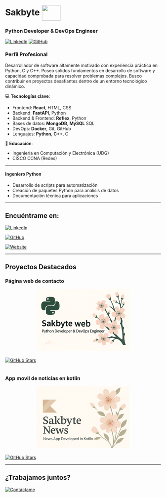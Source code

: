 # Sakbyte <img align="center" src="https://github.com/EmanuelBeltranDelgado/EmanuelBeltranDelgado/raw/main/sakura_blossom_dev_logo.png" width="60" height="50" />

### **Python Developer & DevOps Engineer**  

[![LinkedIn](https://img.shields.io/badge/LinkedIn-0077B5?style=for-the-badge&logo=linkedin&logoColor=white)](https://www.linkedin.com/in/emanuel-beltran-delgado-779b2a31b/)
[![GitHub](https://img.shields.io/badge/GitHub-181717?style=for-the-badge&logo=github&logoColor=white)](https://github.com/EmanuelBeltranDelgado)
<!-- [![WhatsApp](https://img.shields.io/badge/WhatsApp-25D366?style=for-the-badge&logo=whatsapp&logoColor=white)](https://wa.me/tunumerodetelefono)-->

### **Perfil Profesional**
Desarrollador de software altamente motivado con experiencia práctica en Python, C y C++. Poseo sólidos fundamentos en desarrollo de software y capacidad comprobada para resolver problemas complejos. Busco contribuir en proyectos desafiantes dentro de un entorno tecnológico dinámico.

💻 **Tecnologías clave**:  
- Frontend: **React**, HTML, CSS
- Backend: **FastAPI**, Python
- Backend & Frontend: **Reflex**, Python
- Bases de datos: **MongoDB**, **MySQL** SQL  
- DevOps: **Docker**, Git, GitHub 
- Lenguajes: **Python**, **C++**, C  

📜 **Educación**:  
- Ingeniería en Computación y Electrónica (UDG)  
- CISCO CCNA (Redes)  

---

#### **Ingeniero Python**
- Desarrollo de scripts para automatización  
- Creación de paquetes Python para análisis de datos
- Documentación técnica para aplicaciones  

---

## **Encuéntrame en:**  

[![LinkedIn](https://img.shields.io/badge/LinkedIn-Sakura_Blossom_Dev-0077B5?style=for-the-badge&logo=linkedin&logoColor=white)](https://www.linkedin.com/in/emanuel-beltran-delgado-779b2a31b)  

[![GitHub](https://img.shields.io/badge/GitHub-Sakura_Blossom_Dev-181717?style=for-the-badge&logo=github&logoColor=white)](https://github.com/EmanuelBeltranDelgado)  

[![Website](https://img.shields.io/badge/Web-Sakura_Blossom_Dev-ffb7c5?style=for-the-badge&logo=vercel&logoColor=white)](https://sakurablossomdev-aqua-orca.reflex.run)

---

## **Proyectos Destacados**  

### **Página web de contacto**  
<a href="https://github.com/EmanuelBeltranDelgado/Sakura-Blossom-Dev-web"><img src="https://github.com/EmanuelBeltranDelgado/EmanuelBeltranDelgado/raw/main/Pagina_web_repo_logo.png" width="300px" style="display: block; margin: 0 auto 5px auto;"/></a>  
[![GitHub Stars](https://img.shields.io/github/stars/EmanuelBeltranDelgado/Sakura-Blossom-Dev-web?label=Repo&style=social)](https://github.com/EmanuelBeltranDelgado/Sakura-Blossom-Dev-web)
#

### **App movil de noticias en kotlin** 
<a href="https://github.com/EmanuelBeltranDelgado/Noticias"><img src="https://github.com/EmanuelBeltranDelgado/EmanuelBeltranDelgado/blob/main/App_news_repo_logo.png" width="300px" style="display: block; margin: 0 auto 5px auto;"/></a>  
[![GitHub Stars](https://img.shields.io/github/stars/EmanuelBeltranDelgado/Noticias?label=Repo&style=social)](https://github.com/EmanuelBeltranDelgado/Noticias)

---

## **¿Trabajamos juntos?**  
[![Contáctame](https://img.shields.io/badge/Contáctame_por_email-D14836?style=for-the-badge&logo=gmail&logoColor=white)](mailto:emanuel.beltran5853@alumnos.udg.mx)
